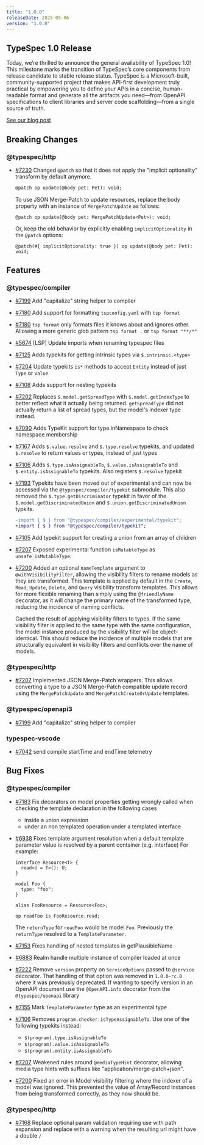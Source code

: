```yaml
---
title: "1.0.0"
releaseDate: 2025-05-06
version: "1.0.0"
---
```


## TypeSpec 1.0 Release

Today, we’re thrilled to announce the general availability of TypeSpec 1.0! This milestone marks the transition of TypeSpec’s core components from release candidate to stable release status. TypeSpec is a Microsoft-built, community-supported project that makes API-first development truly practical by empowering you to define your APIs in a concise, human-readable format and generate all the artifacts you need—from OpenAPI specifications to client libraries and server code scaffolding—from a single source of truth.

[See our blog post](https://typespec.io/blog/typespec-1-0-GA-release/)

## Breaking Changes

### @typespec/http

- [#7230](https://github.com/microsoft/typespec/pull/7230) Changed `@patch` so that it does not apply the "implicit optionality" transform by default anymore.

  ```diff lang=tsp
  @patch op update(@body pet: Pet): void;
  ```

  To use JSON Merge-Patch to update resources, replace the body property with an instance of `MergePatchUpdate` as follows:

  ```tsp
  @patch op update(@body pet: MergePatchUpdate<Pet>): void;
  ```

  Or, keep the old behavior by explicitly enabling `implicitOptionality` in the `@patch` options:

  ```tsp
  @patch(#{ implicitOptionality: true }) op update(@body pet: Pet): void;
  ```

## Features

### @typespec/compiler

- [#7199](https://github.com/microsoft/typespec/pull/7199) Add "capitalize" string helper to compiler
- [#7180](https://github.com/microsoft/typespec/pull/7180) Add support for formatting `tspconfig.yaml` with `tsp format`
- [#7180](https://github.com/microsoft/typespec/pull/7180) `tsp format` only formats files it knows about and ignores other. Allowing a more generic glob pattern `tsp format .` or `tsp format "**/*"`
- [#5674](https://github.com/microsoft/typespec/pull/5674) [LSP] Update imports when renaming typespec files
- [#7125](https://github.com/microsoft/typespec/pull/7125) Adds typekits for getting intrinsic types via `$.intrinsic.<type>`
- [#7204](https://github.com/microsoft/typespec/pull/7204) Update typekits `is*` methods to accept `Entity` instead of just `Type` or `Value`
- [#7108](https://github.com/microsoft/typespec/pull/7108) Adds support for nesting typekits
- [#7202](https://github.com/microsoft/typespec/pull/7202) Replaces `$.model.getSpreadType` with `$.model.getIndexType` to better reflect what it actually being returned. `getSpreadType` did not actually return a list of spread types, but the model's indexer type instead.
- [#7090](https://github.com/microsoft/typespec/pull/7090) Adds TypeKit support for type.inNamespace to check namespace membership
- [#7167](https://github.com/microsoft/typespec/pull/7167) Adds `$.value.resolve` and `$.type.resolve` typekits, and updated `$.resolve` to return values or types, instead of just types
- [#7106](https://github.com/microsoft/typespec/pull/7106) Adds `$.type.isAssignableTo`, `$.value.isAssignableTo` and `$.entity.isAssignableTo` typekits. Also registers `$.resolve` typekit
- [#7193](https://github.com/microsoft/typespec/pull/7193) Typekits have been moved out of experimental and can now be accessed via the `@typespec/compiler/typekit` submodule.
  This also removed the `$.type.getDiscriminator` typekit in favor of the `$.model.getDiscriminatedUnion` and `$.union.getDiscriminatedUnion`
  typkits.

  ```diff
  -import { $ } from "@typespec/compiler/experimental/typekit";
  +import { $ } from "@typespec/compiler/typekit";
  ```

- [#7105](https://github.com/microsoft/typespec/pull/7105) Add typekit support for creating a union from an array of children
- [#7207](https://github.com/microsoft/typespec/pull/7207) Exposed experimental function `isMutableType` as `unsafe_isMutableType`.
- [#7200](https://github.com/microsoft/typespec/pull/7200) Added an optional `nameTemplate` argument to `@withVisibilityFilter`, allowing the visibility filters to rename models as they are transformed. This template is applied by default in the `Create`, `Read`, `Update`, `Delete`, and `Query` visibility transform templates. This allows for more flexible renaming than simply using the `@friendlyName` decorator, as it will change the primary name of the transformed type, reducing the incidence of naming conflicts.

  Cached the result of applying visibility filters to types. If the same visibility filter is applied to the same type with the same configuration, the model instance produced by the visibility filter will be object-identical. This should reduce the incidence of multiple models that are structurally equivalent in visibility filters and conflicts over the name of models.

### @typespec/http

- [#7207](https://github.com/microsoft/typespec/pull/7207) Implemented JSON Merge-Patch wrappers. This allows converting a type to a JSON Merge-Patch compatible update record using the `MergePatchUpdate` and `MergePatchCreateOrUpdate` templates.

### @typespec/openapi3

- [#7199](https://github.com/microsoft/typespec/pull/7199) Add "capitalize" string helper to compiler

### typespec-vscode

- [#7042](https://github.com/microsoft/typespec/pull/7042) send compile startTime and endTime telemetry

## Bug Fixes

### @typespec/compiler

- [#7183](https://github.com/microsoft/typespec/pull/7183) Fix decorators on model properties getting wrongly called when checking the template declaration in the following cases
  - inside a union expression
  - under an non templated operation under a templated interface
- [#6938](https://github.com/microsoft/typespec/pull/6938) Fixes template argument resolution when a default template parameter value is resolved by a parent container (e.g. interface)
  For example:

  ```tsp
  interface Resource<T> {
    read<U = T>(): U;
  }

  model Foo {
    type: "foo";
  }

  alias FooResource = Resource<Foo>;

  op readFoo is FooResource.read;
  ```

  The `returnType` for `readFoo` would be model `Foo`. Previously the `returnType` resolved to a `TemplateParameter`.

- [#7153](https://github.com/microsoft/typespec/pull/7153) Fixes handling of nested templates in getPlausibleName
- [#6883](https://github.com/microsoft/typespec/pull/6883) Realm handle multiple instance of compiler loaded at once
- [#7222](https://github.com/microsoft/typespec/pull/7222) Remove `version` property on `ServiceOptions` passed to `@service` decorator. That handling of that option was removed in `1.0.0-rc.0` where it was previously deprecated.
  If wanting to specify version in an OpenAPI document use the `@OpenAPI.info` decorator from the `@typespec/openapi` library
- [#7155](https://github.com/microsoft/typespec/pull/7155) Mark `TemplateParameter` type as an experimental type
- [#7106](https://github.com/microsoft/typespec/pull/7106) Removes `program.checker.isTypeAssignableTo`. Use one of the following typekits instead:
  - `$(program).type.isAssignableTo`
  - `$(program).value.isAssignableTo`
  - `$(program).entity.isAssignableTo`
- [#7207](https://github.com/microsoft/typespec/pull/7207) Weakened rules around `@mediaTypeHint` decorator, allowing media type hints with suffixes like "application/merge-patch+json".
- [#7200](https://github.com/microsoft/typespec/pull/7200) Fixed an error in Model visibility filtering where the indexer of a model was ignored. This prevented the value of Array/Record instances from being transformed correctly, as they now should be.

### @typespec/http

- [#7168](https://github.com/microsoft/typespec/pull/7168) Replace optional param validation requiring use with path expansion and replace with a warning when the resulting url might have a double `/`
